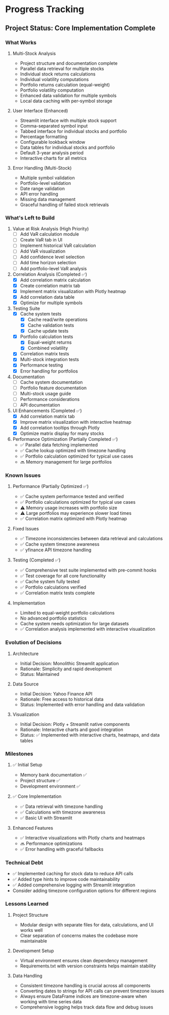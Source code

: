# Progress Tracking

## Project Status: Core Implementation Complete

### What Works
1. Multi-Stock Analysis
   - Project structure and documentation complete
   - Parallel data retrieval for multiple stocks
   - Individual stock returns calculations
   - Individual volatility computations
   - Portfolio returns calculation (equal-weight)
   - Portfolio volatility computation
   - Enhanced data validation for multiple symbols
   - Local data caching with per-symbol storage

2. User Interface (Enhanced)
   - Streamlit interface with multiple stock support
   - Comma-separated symbol input
   - Tabbed interface for individual stocks and portfolio
   - Percentage formatting
   - Configurable lookback window
   - Data tables for individual stocks and portfolio
   - Default 3-year analysis period
   - Interactive charts for all metrics

3. Error Handling (Multi-Stock)
   - Multiple symbol validation
   - Portfolio-level validation
   - Date range validation
   - API error handling
   - Missing data management
   - Graceful handling of failed stock retrievals

### What's Left to Build
1. Value at Risk Analysis (High Priority)
   - [ ] Add VaR calculation module
   - [ ] Create VaR tab in UI
   - [ ] Implement historical VaR calculation
   - [ ] Add VaR visualization
   - [ ] Add confidence level selection
   - [ ] Add time horizon selection
   - [ ] Add portfolio-level VaR analysis

2. Correlation Analysis (Completed ✅)
   - [x] Add correlation matrix calculation
   - [x] Create correlation matrix tab
   - [x] Implement matrix visualization with Plotly heatmap
   - [x] Add correlation data table
   - [x] Optimize for multiple symbols

2. Testing Suite
   - [x] Cache system tests
     - [x] Cache read/write operations
     - [x] Cache validation tests
     - [x] Cache update tests
   - [x] Portfolio calculation tests
     - [x] Equal-weight returns
     - [x] Combined volatility
   - [x] Correlation matrix tests
   - [x] Multi-stock integration tests
   - [x] Performance testing
   - [x] Error handling for portfolios

4. Documentation
   - [ ] Cache system documentation
   - [ ] Portfolio feature documentation
   - [ ] Multi-stock usage guide
   - [ ] Performance considerations
   - [ ] API documentation

5. UI Enhancements (Completed ✅)
   - [x] Add correlation matrix tab
   - [x] Improve matrix visualization with interactive heatmap
   - [x] Add correlation tooltips through Plotly
   - [x] Optimize matrix display for many stocks

6. Performance Optimization (Partially Completed ✅)
   - ✅ Parallel data fetching implemented
   - ✅ Cache lookup optimized with timezone handling
   - ✅ Portfolio calculation optimized for typical use cases
   - 🔜 Memory management for large portfolios

### Known Issues
1. Performance (Partially Optimized ✅)
   - ✅ Cache system performance tested and verified
   - ✅ Portfolio calculations optimized for typical use cases
   - ⚠️ Memory usage increases with portfolio size
   - ⚠️ Large portfolios may experience slower load times
   - ✅ Correlation matrix optimized with Plotly heatmap

2. Fixed Issues
   - ✅ Timezone inconsistencies between data retrieval and calculations
   - ✅ Cache system timezone awareness
   - ✅ yfinance API timezone handling

3. Testing (Completed ✅)
   - ✅ Comprehensive test suite implemented with pre-commit hooks
   - ✅ Test coverage for all core functionality
   - ✅ Cache system fully tested
   - ✅ Portfolio calculations verified
   - ✅ Correlation matrix tests complete

4. Implementation
   - Limited to equal-weight portfolio calculations
   - No advanced portfolio statistics
   - Cache system needs optimization for large datasets
   - ✅ Correlation analysis implemented with interactive visualization

### Evolution of Decisions
1. Architecture
   - Initial Decision: Monolithic Streamlit application
   - Rationale: Simplicity and rapid development
   - Status: Maintained

2. Data Source
   - Initial Decision: Yahoo Finance API
   - Rationale: Free access to historical data
   - Status: Implemented with error handling and data validation

3. Visualization
   - Initial Decision: Plotly + Streamlit native components
   - Rationale: Interactive charts and good integration
   - Status: ✅ Implemented with interactive charts, heatmaps, and data tables

### Milestones
1. ✅ Initial Setup
   - Memory bank documentation ✅
   - Project structure ✅
   - Development environment ✅

2. ✅ Core Implementation
   - ✅ Data retrieval with timezone handling
   - ✅ Calculations with timezone awareness
   - ✅ Basic UI with Streamlit

3. Enhanced Features
   - ✅ Interactive visualizations with Plotly charts and heatmaps
   - 🔜 Performance optimizations
   - ✅ Error handling with graceful fallbacks

### Technical Debt
- ✅ Implemented caching for stock data to reduce API calls
- ✅ Added type hints to improve code maintainability
- ✅ Added comprehensive logging with Streamlit integration
- Consider adding timezone configuration options for different regions

### Lessons Learned
1. Project Structure
   - Modular design with separate files for data, calculations, and UI works well
   - Clear separation of concerns makes the codebase more maintainable

2. Development Setup
   - Virtual environment ensures clean dependency management
   - Requirements.txt with version constraints helps maintain stability

3. Data Handling
   - Consistent timezone handling is crucial across all components
   - Converting dates to strings for API calls can prevent timezone issues
   - Always ensure DataFrame indices are timezone-aware when working with time series data
   - Comprehensive logging helps track data flow and debug issues
